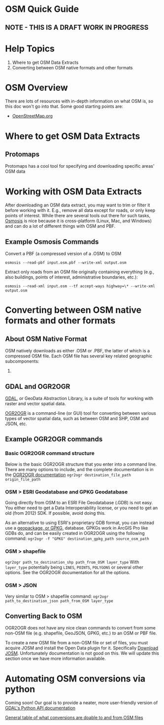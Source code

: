 # OSM Quick Guide

## NOTE - THIS IS A DRAFT WORK IN PROGRESS

# Help Topics

1. Where to get OSM Data Extracts
2. Converting between OSM native formats and other formats

# OSM Overview

There are lots of resources with in-depth information on what OSM is, so this doc won't go into that. Some good starting points are:

- [OpenStreetMap.org](https://www.openstreetmap.org/)

# Where to get OSM Data Extracts

## Protomaps

Protomaps has a cool tool for specifying and downloading specific areas' OSM data

# Working with OSM Data Extracts

After downloading an OSM data extract, you may want to trim or filter it before working with it. E.g., remove all data except for roads, or only keep points of interest. While there are several tools out there for such tasks, [Osmosis](https://wiki.openstreetmap.org/wiki/Osmosis) is nice because it is cross-platform (Linux, Mac, and Windows) and can do a lot of different things with OSM and PBF.

## Example Osmosis Commands

Convert a PBF (a compressed version of a .OSM) to OSM

`osmosis --read-pbf input.osm.pbf --write-xml output.osm`

Extract only roads from an OSM file originally containing everything (e.g., also buildings, points of interest, administrative boundaries, etc.):

`osmosis --read-xml input.osm --tf accept-ways highway=\* --write-xml output.osm`

# Converting between OSM native formats and other formats

## About OSM Native Format

OSM natively downloads as either .OSM or .PBF, the latter of which is a compressed OSM file. Each OSM file has several key related geographic subcomponents:

1.

## GDAL and OGR2OGR

[GDAL](https://gdal.org/), or GeoData Abstraction Library, is a suite of tools for working with raster and vector spatial data.

[OGR2OGR](https://gdal.org/programs/ogr2ogr.html) is a command-line (or GUI) tool for converting between various types of vector spatial data, such as between OSM and SHP, OSM and JSON, etc.

## Example OGR2OGR commands

### Basic OGR2OGR command structure

Below is the basic OGR2OGR structure that you enter into a command line. There are many options to include, and the complete documentation is in the [OGR2OGR documentation](https://gdal.org/programs/ogr2ogr.html#ogr2ogr)
`ogr2ogr destination_file_path origin_file_path`

### OSM > ESRI Geodatabase and GPKG Geodatabase

Going directly from OSM to an ESRI File Geodatabase (.GDB) is not easy. You either need to get a Data Interoperability license, or you need to get an old (from 2012) SDK. If possible, avoid doing this.

As an alternative to using ESRI's proprietary GDB format, you can instead use a [geopackage, or GPKG](https://www.geopackage.org/), database. GPKGs work in ArcGIS Pro like GDBs do, and can be easily created in OGR2OGR using the following command:
`ogr2ogr -f "GPKG" destination_gpkg_path source_osm_path`

### OSM > shapefile

`ogr2ogr path_to_destination_shp path_from_OSM layer_type`
With `layer_type` potentially being `LINES`, `POINTS`, `POLYGONS` or several other options. See the OGR2OGR documentation for all the options.

### OSM > JSON

Very similar to OSM > shapefile command:
`ogr2ogr path_to_destination_json path_from_OSM layer_type`

## Converting Back to OSM

OGR2OGR does not have any nice clean commands to convert from some non-OSM file (e.g. shapefile, GeoJSON, GPKG, etc.) _to_ an OSM or PBF file.

To create a new OSM file from a non-OSM file or set of files, you must acquire JOSM and install the Open Data plugin for it. Specifically [Download JOSM](https://josm.openstreetmap.de/wiki/Download). Unfortunately documentation is not good on this. We will update this section once we have more information available.

# Automating OSM conversions via python

Coming soon! Our goal is to provide a neater, more user-friendly version of [GDAL's Python API documentation](https://gdal.org/python/)

[General table of what conversions are doable to and from OSM files](https://wiki.openstreetmap.org/wiki/Converting_map_data_between_formats)
